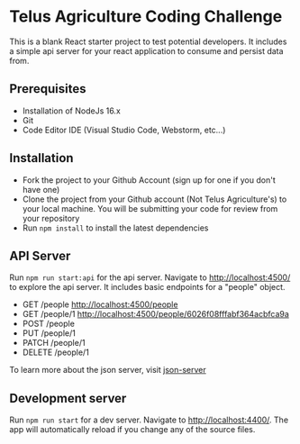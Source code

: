 # Telus Agriculture Coding Challenge

This is a blank React starter project to test potential developers.  It includes a simple api server for your react application to consume and persist data from.

## Prerequisites

- Installation of NodeJs 16.x
- Git
- Code Editor IDE (Visual Studio Code, Webstorm, etc...)

## Installation

- Fork the project to your Github Account (sign up for one if you don't have one)
- Clone the project from your Github account (Not Telus Agriculture's) to your local machine.  You will be submitting your code for review from your repository
- Run `npm install` to install the latest dependencies

## API Server

Run `npm run start:api` for the api server.  Navigate to [http://localhost:4500/](http://localhost:4500/) to explore the api server.  It includes basic endpoints for a "people" object.

- GET    /people    [http://localhost:4500/people](http://localhost:4500/people)
- GET    /people/1  [http://localhost:4500/people/6026f08fffabf364acbfca9a](http://localhost:4500/people/6026f08fffabf364acbfca9a)
- POST   /people
- PUT    /people/1
- PATCH  /people/1
- DELETE /people/1

To learn more about the json server, visit [json-server](https://www.npmjs.com/package/json-server)

## Development server

Run `npm run start` for a dev server. Navigate to [http://localhost:4400/](http://localhost:4400/). The app will automatically reload if you change any of the source files.
